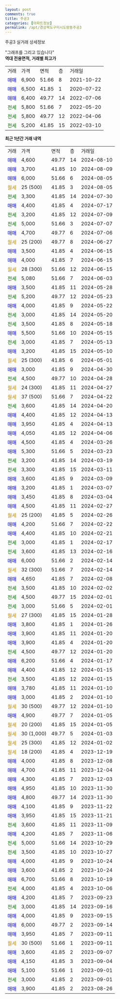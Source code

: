 ```yaml
---
layout: post
comments: true
title: 주공3
categories: [아파트정보]
permalink: /apt/경상북도구미시도량동주공3
---
```


주공3 실거래 상세정보

<script type="text/javascript">
  google.charts.load('current', {'packages':['line', 'corechart']});
  google.charts.setOnLoadCallback(drawChart);

  function drawChart() {
    var data = new google.visualization.DataTable();
    data.addColumn('date', '거래일');
    data.addColumn('number', "매매");
    data.addColumn('number', "전세");
    data.addColumn('number', "전매");

    data.addRows([[new Date(Date.parse("2024-08-10")), 4600, null, null], [new Date(Date.parse("2024-08-09")), 3700, null, null], [new Date(Date.parse("2024-08-05")), 6000, null, null], [new Date(Date.parse("2024-08-05")), null, null, null], [new Date(Date.parse("2024-07-30")), null, 3300, null], [new Date(Date.parse("2024-07-17")), 4400, null, null], [new Date(Date.parse("2024-07-09")), null, 3200, null], [new Date(Date.parse("2024-07-07")), null, 5000, null], [new Date(Date.parse("2024-07-06")), 4700, null, null], [new Date(Date.parse("2024-06-27")), null, null, null], [new Date(Date.parse("2024-06-15")), 3500, null, null], [new Date(Date.parse("2024-06-15")), 4000, null, null], [new Date(Date.parse("2024-06-15")), null, null, null], [new Date(Date.parse("2024-06-03")), null, 5080, null], [new Date(Date.parse("2024-05-28")), 3500, null, null], [new Date(Date.parse("2024-05-23")), null, 5200, null], [new Date(Date.parse("2024-05-22")), 4000, null, null], [new Date(Date.parse("2024-05-20")), null, 3000, null], [new Date(Date.parse("2024-05-18")), null, 3500, null], [new Date(Date.parse("2024-05-15")), 5500, null, null], [new Date(Date.parse("2024-05-13")), null, 3000, null], [new Date(Date.parse("2024-05-10")), 3200, null, null], [new Date(Date.parse("2024-05-01")), null, null, null], [new Date(Date.parse("2024-04-30")), 3000, null, null], [new Date(Date.parse("2024-04-28")), null, 4500, null], [new Date(Date.parse("2024-04-27")), null, null, null], [new Date(Date.parse("2024-04-22")), null, null, null], [new Date(Date.parse("2024-04-20")), null, 3600, null], [new Date(Date.parse("2024-04-13")), 4400, null, null], [new Date(Date.parse("2024-04-13")), 3950, null, null], [new Date(Date.parse("2024-04-06")), 4050, null, null], [new Date(Date.parse("2024-03-26")), 4500, null, null], [new Date(Date.parse("2024-03-23")), 5300, null, null], [new Date(Date.parse("2024-03-19")), null, 3200, null], [new Date(Date.parse("2024-03-11")), null, 3300, null], [new Date(Date.parse("2024-03-09")), 3600, null, null], [new Date(Date.parse("2024-03-07")), 3200, null, null], [new Date(Date.parse("2024-03-04")), 3450, null, null], [new Date(Date.parse("2024-02-27")), 4500, null, null], [new Date(Date.parse("2024-02-26")), null, null, null], [new Date(Date.parse("2024-02-22")), 4200, null, null], [new Date(Date.parse("2024-02-21")), 4400, null, null], [new Date(Date.parse("2024-02-17")), null, 3000, null], [new Date(Date.parse("2024-02-16")), null, 3600, null], [new Date(Date.parse("2024-02-14")), 6000, null, null], [new Date(Date.parse("2024-02-14")), null, null, null], [new Date(Date.parse("2024-02-08")), 4650, null, null], [new Date(Date.parse("2024-02-02")), null, 3500, null], [new Date(Date.parse("2024-02-01")), null, 4500, null], [new Date(Date.parse("2024-02-01")), null, 3000, null], [new Date(Date.parse("2024-01-28")), null, null, null], [new Date(Date.parse("2024-01-26")), 3800, null, null], [new Date(Date.parse("2024-01-20")), 3900, null, null], [new Date(Date.parse("2024-01-20")), 3900, null, null], [new Date(Date.parse("2024-01-20")), null, 4500, null], [new Date(Date.parse("2024-01-17")), 6200, null, null], [new Date(Date.parse("2024-01-15")), 4400, null, null], [new Date(Date.parse("2024-01-15")), null, 3500, null], [new Date(Date.parse("2024-01-10")), 3780, null, null], [new Date(Date.parse("2024-01-10")), 3000, null, null], [new Date(Date.parse("2024-01-10")), null, null, null], [new Date(Date.parse("2024-01-05")), 4900, null, null], [new Date(Date.parse("2024-01-05")), null, null, null], [new Date(Date.parse("2024-01-03")), null, null, null], [new Date(Date.parse("2024-01-02")), null, null, null], [new Date(Date.parse("2023-12-19")), null, null, null], [new Date(Date.parse("2023-12-08")), 4000, null, null], [new Date(Date.parse("2023-12-04")), 4700, null, null], [new Date(Date.parse("2023-12-03")), 4300, null, null], [new Date(Date.parse("2023-11-30")), 4950, null, null], [new Date(Date.parse("2023-11-30")), 4800, null, null], [new Date(Date.parse("2023-11-22")), 4100, null, null], [new Date(Date.parse("2023-11-21")), 3950, null, null], [new Date(Date.parse("2023-11-09")), null, 3600, null], [new Date(Date.parse("2023-11-06")), 4200, null, null], [new Date(Date.parse("2023-10-29")), null, 5000, null], [new Date(Date.parse("2023-10-27")), null, 3500, null], [new Date(Date.parse("2023-10-24")), 4000, null, null], [new Date(Date.parse("2023-10-24")), 3600, null, null], [new Date(Date.parse("2023-10-19")), 6700, null, null], [new Date(Date.parse("2023-10-06")), null, 4000, null], [new Date(Date.parse("2023-09-23")), 4200, null, null], [new Date(Date.parse("2023-09-16")), null, 3000, null], [new Date(Date.parse("2023-09-15")), 4000, null, null], [new Date(Date.parse("2023-09-14")), 6000, null, null], [new Date(Date.parse("2023-09-11")), 3950, null, null], [new Date(Date.parse("2023-09-11")), null, null, null], [new Date(Date.parse("2023-09-07")), 3600, null, null], [new Date(Date.parse("2023-09-04")), 4150, null, null], [new Date(Date.parse("2023-09-01")), 5100, null, null], [new Date(Date.parse("2023-09-01")), null, 3000, null], [new Date(Date.parse("2023-08-26")), 3900, null, null]]);

    var options = {
      hAxis: {
        format: 'yyyy/MM/dd'
      },    
      lineWidth: 0,
      pointsVisible: true,    
      title: '최근 1년간 유형별 실거래가 분포',
      legend: { position: 'bottom' }
    };

    var formatter = new google.visualization.NumberFormat({pattern:'###,###'} );
    formatter.format(data, 1);
    formatter.format(data, 2);
    
    setTimeout(function() {
        var chart = new google.visualization.LineChart(document.getElementById('columnchart_material'));
        chart.draw(data, (options));
        document.getElementById('loading').style.display = 'none';
    }, 200);
  }
</script>


<div id="loading" style="z-index:20; display: block; margin-left: 0px">"그래프를 그리고 있습니다"</div>
<div id="columnchart_material" style="width: 95%; margin-left: 0px; display: block"></div>
<!-- contents start -->
<b>역대 전용면적, 거래별 최고가</b>
<table class="sortable">
    <tr>
      <td>거래</td>
      <td>가격</td>
      <td>면적</td>
      <td>층</td>
      <td>거래일</td>
    </tr>
        <tr>
          <td><a style="color: blue">매매</a></td>
          <td>6,900</td>
          <td>51.66</td>
          <td>8</td>
          <td>2021-10-22</td>
        </tr>            <tr>
          <td><a style="color: blue">매매</a></td>
          <td>6,500</td>
          <td>41.85</td>
          <td>1</td>
          <td>2020-07-22</td>
        </tr>            <tr>
          <td><a style="color: blue">매매</a></td>
          <td>6,400</td>
          <td>49.77</td>
          <td>14</td>
          <td>2022-07-06</td>
        </tr>        
        <tr>
              <td><a style="color: darkgreen">전세</a></td>
              <td>5,800</td>
              <td>51.66</td>
              <td>7</td>
              <td>2022-05-20</td>
            </tr>            <tr>
              <td><a style="color: darkgreen">전세</a></td>
              <td>5,800</td>
              <td>49.77</td>
              <td>12</td>
              <td>2022-04-06</td>
            </tr>            <tr>
              <td><a style="color: darkgreen">전세</a></td>
              <td>5,200</td>
              <td>41.85</td>
              <td>15</td>
              <td>2022-03-10</td>
            </tr>        
    
</table>

<b>최근 1년간 거래 내역</b>

<table class="sortable">
    <tr>
      <td>거래</td>
      <td>가격</td>
      <td>면적</td>
      <td>층</td>
      <td>거래일</td>
    </tr>
    <tr>
      <td><a style="color: blue">매매</a></td>
      <td>4,600</td>
      <td>49.77</td>
      <td>14</td>
      <td>2024-08-10</td>
    </tr>          <tr>
      <td><a style="color: blue">매매</a></td>
      <td>3,700</td>
      <td>41.85</td>
      <td>10</td>
      <td>2024-08-09</td>
    </tr>          <tr>
      <td><a style="color: blue">매매</a></td>
      <td>6,000</td>
      <td>51.66</td>
      <td>6</td>
      <td>2024-08-05</td>
    </tr>          <tr>
      <td><a style="color: darkgoldenrod">월세</a></td>
      <td>25 (500)</td>
      <td>41.85</td>
      <td>3</td>
      <td>2024-08-05</td>
    </tr>          <tr>
      <td><a style="color: darkgreen">전세</a></td>
      <td>3,300</td>
      <td>41.85</td>
      <td>14</td>
      <td>2024-07-30</td>
    </tr>          <tr>
      <td><a style="color: blue">매매</a></td>
      <td>4,400</td>
      <td>41.85</td>
      <td>4</td>
      <td>2024-07-17</td>
    </tr>          <tr>
      <td><a style="color: darkgreen">전세</a></td>
      <td>3,200</td>
      <td>41.85</td>
      <td>12</td>
      <td>2024-07-09</td>
    </tr>          <tr>
      <td><a style="color: darkgreen">전세</a></td>
      <td>5,000</td>
      <td>51.66</td>
      <td>3</td>
      <td>2024-07-07</td>
    </tr>          <tr>
      <td><a style="color: blue">매매</a></td>
      <td>4,700</td>
      <td>49.77</td>
      <td>6</td>
      <td>2024-07-06</td>
    </tr>          <tr>
      <td><a style="color: darkgoldenrod">월세</a></td>
      <td>25 (200)</td>
      <td>49.77</td>
      <td>8</td>
      <td>2024-06-27</td>
    </tr>          <tr>
      <td><a style="color: blue">매매</a></td>
      <td>3,500</td>
      <td>41.85</td>
      <td>4</td>
      <td>2024-06-15</td>
    </tr>          <tr>
      <td><a style="color: blue">매매</a></td>
      <td>4,000</td>
      <td>41.85</td>
      <td>7</td>
      <td>2024-06-15</td>
    </tr>          <tr>
      <td><a style="color: darkgoldenrod">월세</a></td>
      <td>28 (300)</td>
      <td>51.66</td>
      <td>12</td>
      <td>2024-06-15</td>
    </tr>          <tr>
      <td><a style="color: darkgreen">전세</a></td>
      <td>5,080</td>
      <td>51.66</td>
      <td>7</td>
      <td>2024-06-03</td>
    </tr>          <tr>
      <td><a style="color: blue">매매</a></td>
      <td>3,500</td>
      <td>41.85</td>
      <td>11</td>
      <td>2024-05-28</td>
    </tr>          <tr>
      <td><a style="color: darkgreen">전세</a></td>
      <td>5,200</td>
      <td>49.77</td>
      <td>12</td>
      <td>2024-05-23</td>
    </tr>          <tr>
      <td><a style="color: blue">매매</a></td>
      <td>4,000</td>
      <td>41.85</td>
      <td>9</td>
      <td>2024-05-22</td>
    </tr>          <tr>
      <td><a style="color: darkgreen">전세</a></td>
      <td>3,000</td>
      <td>41.85</td>
      <td>14</td>
      <td>2024-05-20</td>
    </tr>          <tr>
      <td><a style="color: darkgreen">전세</a></td>
      <td>3,500</td>
      <td>41.85</td>
      <td>8</td>
      <td>2024-05-18</td>
    </tr>          <tr>
      <td><a style="color: blue">매매</a></td>
      <td>5,500</td>
      <td>51.66</td>
      <td>10</td>
      <td>2024-05-15</td>
    </tr>          <tr>
      <td><a style="color: darkgreen">전세</a></td>
      <td>3,000</td>
      <td>41.85</td>
      <td>7</td>
      <td>2024-05-13</td>
    </tr>          <tr>
      <td><a style="color: blue">매매</a></td>
      <td>3,200</td>
      <td>41.85</td>
      <td>15</td>
      <td>2024-05-10</td>
    </tr>          <tr>
      <td><a style="color: darkgoldenrod">월세</a></td>
      <td>25 (300)</td>
      <td>41.85</td>
      <td>6</td>
      <td>2024-05-01</td>
    </tr>          <tr>
      <td><a style="color: blue">매매</a></td>
      <td>3,000</td>
      <td>41.85</td>
      <td>9</td>
      <td>2024-04-30</td>
    </tr>          <tr>
      <td><a style="color: darkgreen">전세</a></td>
      <td>4,500</td>
      <td>49.77</td>
      <td>10</td>
      <td>2024-04-28</td>
    </tr>          <tr>
      <td><a style="color: darkgoldenrod">월세</a></td>
      <td>24 (300)</td>
      <td>41.85</td>
      <td>11</td>
      <td>2024-04-27</td>
    </tr>          <tr>
      <td><a style="color: darkgoldenrod">월세</a></td>
      <td>37 (500)</td>
      <td>51.66</td>
      <td>7</td>
      <td>2024-04-22</td>
    </tr>          <tr>
      <td><a style="color: darkgreen">전세</a></td>
      <td>3,600</td>
      <td>41.85</td>
      <td>14</td>
      <td>2024-04-20</td>
    </tr>          <tr>
      <td><a style="color: blue">매매</a></td>
      <td>4,400</td>
      <td>41.85</td>
      <td>12</td>
      <td>2024-04-13</td>
    </tr>          <tr>
      <td><a style="color: blue">매매</a></td>
      <td>3,950</td>
      <td>41.85</td>
      <td>4</td>
      <td>2024-04-13</td>
    </tr>          <tr>
      <td><a style="color: blue">매매</a></td>
      <td>4,050</td>
      <td>41.85</td>
      <td>12</td>
      <td>2024-04-06</td>
    </tr>          <tr>
      <td><a style="color: blue">매매</a></td>
      <td>4,500</td>
      <td>41.85</td>
      <td>4</td>
      <td>2024-03-26</td>
    </tr>          <tr>
      <td><a style="color: blue">매매</a></td>
      <td>5,300</td>
      <td>51.66</td>
      <td>5</td>
      <td>2024-03-23</td>
    </tr>          <tr>
      <td><a style="color: darkgreen">전세</a></td>
      <td>3,200</td>
      <td>41.85</td>
      <td>14</td>
      <td>2024-03-19</td>
    </tr>          <tr>
      <td><a style="color: darkgreen">전세</a></td>
      <td>3,300</td>
      <td>41.85</td>
      <td>15</td>
      <td>2024-03-11</td>
    </tr>          <tr>
      <td><a style="color: blue">매매</a></td>
      <td>3,600</td>
      <td>41.85</td>
      <td>9</td>
      <td>2024-03-09</td>
    </tr>          <tr>
      <td><a style="color: blue">매매</a></td>
      <td>3,200</td>
      <td>41.85</td>
      <td>1</td>
      <td>2024-03-07</td>
    </tr>          <tr>
      <td><a style="color: blue">매매</a></td>
      <td>3,450</td>
      <td>41.85</td>
      <td>8</td>
      <td>2024-03-04</td>
    </tr>          <tr>
      <td><a style="color: blue">매매</a></td>
      <td>4,500</td>
      <td>41.85</td>
      <td>11</td>
      <td>2024-02-27</td>
    </tr>          <tr>
      <td><a style="color: darkgoldenrod">월세</a></td>
      <td>25 (200)</td>
      <td>41.85</td>
      <td>5</td>
      <td>2024-02-26</td>
    </tr>          <tr>
      <td><a style="color: blue">매매</a></td>
      <td>4,200</td>
      <td>51.66</td>
      <td>7</td>
      <td>2024-02-22</td>
    </tr>          <tr>
      <td><a style="color: blue">매매</a></td>
      <td>4,400</td>
      <td>41.85</td>
      <td>10</td>
      <td>2024-02-21</td>
    </tr>          <tr>
      <td><a style="color: darkgreen">전세</a></td>
      <td>3,000</td>
      <td>41.85</td>
      <td>1</td>
      <td>2024-02-17</td>
    </tr>          <tr>
      <td><a style="color: darkgreen">전세</a></td>
      <td>3,600</td>
      <td>41.85</td>
      <td>13</td>
      <td>2024-02-16</td>
    </tr>          <tr>
      <td><a style="color: blue">매매</a></td>
      <td>6,000</td>
      <td>51.66</td>
      <td>2</td>
      <td>2024-02-14</td>
    </tr>          <tr>
      <td><a style="color: darkgoldenrod">월세</a></td>
      <td>32 (300)</td>
      <td>51.66</td>
      <td>7</td>
      <td>2024-02-14</td>
    </tr>          <tr>
      <td><a style="color: blue">매매</a></td>
      <td>4,650</td>
      <td>41.85</td>
      <td>7</td>
      <td>2024-02-08</td>
    </tr>          <tr>
      <td><a style="color: darkgreen">전세</a></td>
      <td>3,500</td>
      <td>41.85</td>
      <td>10</td>
      <td>2024-02-02</td>
    </tr>          <tr>
      <td><a style="color: darkgreen">전세</a></td>
      <td>4,500</td>
      <td>49.77</td>
      <td>15</td>
      <td>2024-02-01</td>
    </tr>          <tr>
      <td><a style="color: darkgreen">전세</a></td>
      <td>3,000</td>
      <td>51.66</td>
      <td>5</td>
      <td>2024-02-01</td>
    </tr>          <tr>
      <td><a style="color: darkgoldenrod">월세</a></td>
      <td>27 (300)</td>
      <td>41.85</td>
      <td>15</td>
      <td>2024-01-28</td>
    </tr>          <tr>
      <td><a style="color: blue">매매</a></td>
      <td>3,800</td>
      <td>41.85</td>
      <td>1</td>
      <td>2024-01-26</td>
    </tr>          <tr>
      <td><a style="color: blue">매매</a></td>
      <td>3,900</td>
      <td>41.85</td>
      <td>11</td>
      <td>2024-01-20</td>
    </tr>          <tr>
      <td><a style="color: blue">매매</a></td>
      <td>3,900</td>
      <td>41.85</td>
      <td>4</td>
      <td>2024-01-20</td>
    </tr>          <tr>
      <td><a style="color: darkgreen">전세</a></td>
      <td>4,500</td>
      <td>49.77</td>
      <td>12</td>
      <td>2024-01-20</td>
    </tr>          <tr>
      <td><a style="color: blue">매매</a></td>
      <td>6,200</td>
      <td>51.66</td>
      <td>4</td>
      <td>2024-01-17</td>
    </tr>          <tr>
      <td><a style="color: blue">매매</a></td>
      <td>4,400</td>
      <td>41.85</td>
      <td>12</td>
      <td>2024-01-15</td>
    </tr>          <tr>
      <td><a style="color: darkgreen">전세</a></td>
      <td>3,500</td>
      <td>41.85</td>
      <td>12</td>
      <td>2024-01-15</td>
    </tr>          <tr>
      <td><a style="color: blue">매매</a></td>
      <td>3,780</td>
      <td>41.85</td>
      <td>11</td>
      <td>2024-01-10</td>
    </tr>          <tr>
      <td><a style="color: blue">매매</a></td>
      <td>3,000</td>
      <td>41.85</td>
      <td>2</td>
      <td>2024-01-10</td>
    </tr>          <tr>
      <td><a style="color: darkgoldenrod">월세</a></td>
      <td>30 (500)</td>
      <td>49.77</td>
      <td>12</td>
      <td>2024-01-10</td>
    </tr>          <tr>
      <td><a style="color: blue">매매</a></td>
      <td>4,900</td>
      <td>49.77</td>
      <td>7</td>
      <td>2024-01-05</td>
    </tr>          <tr>
      <td><a style="color: darkgoldenrod">월세</a></td>
      <td>20 (200)</td>
      <td>41.85</td>
      <td>15</td>
      <td>2024-01-05</td>
    </tr>          <tr>
      <td><a style="color: darkgoldenrod">월세</a></td>
      <td>30 (1,000)</td>
      <td>49.77</td>
      <td>5</td>
      <td>2024-01-03</td>
    </tr>          <tr>
      <td><a style="color: darkgoldenrod">월세</a></td>
      <td>25 (300)</td>
      <td>41.85</td>
      <td>12</td>
      <td>2024-01-02</td>
    </tr>          <tr>
      <td><a style="color: darkgoldenrod">월세</a></td>
      <td>18 (200)</td>
      <td>41.85</td>
      <td>4</td>
      <td>2023-12-19</td>
    </tr>          <tr>
      <td><a style="color: blue">매매</a></td>
      <td>4,000</td>
      <td>41.85</td>
      <td>8</td>
      <td>2023-12-08</td>
    </tr>          <tr>
      <td><a style="color: blue">매매</a></td>
      <td>4,700</td>
      <td>41.85</td>
      <td>11</td>
      <td>2023-12-04</td>
    </tr>          <tr>
      <td><a style="color: blue">매매</a></td>
      <td>4,300</td>
      <td>41.85</td>
      <td>7</td>
      <td>2023-12-03</td>
    </tr>          <tr>
      <td><a style="color: blue">매매</a></td>
      <td>4,950</td>
      <td>41.85</td>
      <td>10</td>
      <td>2023-11-30</td>
    </tr>          <tr>
      <td><a style="color: blue">매매</a></td>
      <td>4,800</td>
      <td>49.77</td>
      <td>14</td>
      <td>2023-11-30</td>
    </tr>          <tr>
      <td><a style="color: blue">매매</a></td>
      <td>4,100</td>
      <td>41.85</td>
      <td>9</td>
      <td>2023-11-22</td>
    </tr>          <tr>
      <td><a style="color: blue">매매</a></td>
      <td>3,950</td>
      <td>41.85</td>
      <td>15</td>
      <td>2023-11-21</td>
    </tr>          <tr>
      <td><a style="color: darkgreen">전세</a></td>
      <td>3,600</td>
      <td>41.85</td>
      <td>11</td>
      <td>2023-11-09</td>
    </tr>          <tr>
      <td><a style="color: blue">매매</a></td>
      <td>4,200</td>
      <td>41.85</td>
      <td>7</td>
      <td>2023-11-06</td>
    </tr>          <tr>
      <td><a style="color: darkgreen">전세</a></td>
      <td>5,000</td>
      <td>51.66</td>
      <td>14</td>
      <td>2023-10-29</td>
    </tr>          <tr>
      <td><a style="color: darkgreen">전세</a></td>
      <td>3,500</td>
      <td>41.85</td>
      <td>10</td>
      <td>2023-10-27</td>
    </tr>          <tr>
      <td><a style="color: blue">매매</a></td>
      <td>4,000</td>
      <td>41.85</td>
      <td>9</td>
      <td>2023-10-24</td>
    </tr>          <tr>
      <td><a style="color: blue">매매</a></td>
      <td>3,600</td>
      <td>41.85</td>
      <td>2</td>
      <td>2023-10-24</td>
    </tr>          <tr>
      <td><a style="color: blue">매매</a></td>
      <td>6,700</td>
      <td>51.66</td>
      <td>8</td>
      <td>2023-10-19</td>
    </tr>          <tr>
      <td><a style="color: darkgreen">전세</a></td>
      <td>4,000</td>
      <td>41.85</td>
      <td>4</td>
      <td>2023-10-06</td>
    </tr>          <tr>
      <td><a style="color: blue">매매</a></td>
      <td>4,200</td>
      <td>41.85</td>
      <td>7</td>
      <td>2023-09-23</td>
    </tr>          <tr>
      <td><a style="color: darkgreen">전세</a></td>
      <td>3,000</td>
      <td>41.85</td>
      <td>14</td>
      <td>2023-09-16</td>
    </tr>          <tr>
      <td><a style="color: blue">매매</a></td>
      <td>4,000</td>
      <td>41.85</td>
      <td>9</td>
      <td>2023-09-15</td>
    </tr>          <tr>
      <td><a style="color: blue">매매</a></td>
      <td>6,000</td>
      <td>49.77</td>
      <td>2</td>
      <td>2023-09-14</td>
    </tr>          <tr>
      <td><a style="color: blue">매매</a></td>
      <td>3,950</td>
      <td>41.85</td>
      <td>7</td>
      <td>2023-09-11</td>
    </tr>          <tr>
      <td><a style="color: darkgoldenrod">월세</a></td>
      <td>30 (500)</td>
      <td>51.66</td>
      <td>1</td>
      <td>2023-09-11</td>
    </tr>          <tr>
      <td><a style="color: blue">매매</a></td>
      <td>3,600</td>
      <td>41.85</td>
      <td>2</td>
      <td>2023-09-07</td>
    </tr>          <tr>
      <td><a style="color: blue">매매</a></td>
      <td>4,150</td>
      <td>41.85</td>
      <td>3</td>
      <td>2023-09-04</td>
    </tr>          <tr>
      <td><a style="color: blue">매매</a></td>
      <td>5,100</td>
      <td>51.66</td>
      <td>1</td>
      <td>2023-09-01</td>
    </tr>          <tr>
      <td><a style="color: darkgreen">전세</a></td>
      <td>3,000</td>
      <td>41.85</td>
      <td>2</td>
      <td>2023-09-01</td>
    </tr>          <tr>
      <td><a style="color: blue">매매</a></td>
      <td>3,900</td>
      <td>41.85</td>
      <td>2</td>
      <td>2023-08-26</td>
    </tr>      </table>
<!-- contents end -->    


